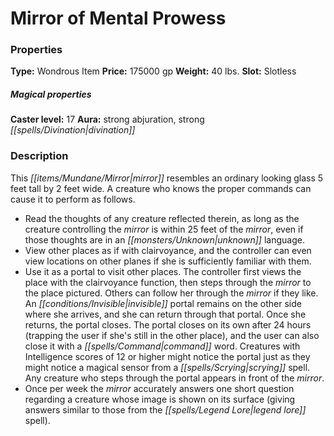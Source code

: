﻿---
Title: "Mirror of Mental Prowess"
Type: "Wondrous Item"
Price: "175000 gp"
Weight: "40 lbs."
Slot: "Slotless"
Caster level: "17"
Aura: "strong abjuration, strong divination"
Description: |
  "This mirror resembles an ordinary looking glass 5 feet tall by 2 feet wide. A creature who knows the proper commands can cause it to perform as follows."
Crafting cost: "87500 gp"
Sources: "['Ultimate Equipment']"
---

# Mirror of Mental Prowess

### Properties

**Type:** Wondrous Item **Price:** 175000 gp **Weight:** 40 lbs. **Slot:** Slotless

##### Magical properties

**Caster level:** 17 **Aura:** strong abjuration, strong _[[spells/Divination|divination]]_

### Description

This _[[items/Mundane/Mirror|mirror]]_ resembles an ordinary looking glass 5 feet tall by 2 feet wide. A creature who knows the proper commands can cause it to perform as follows.

* Read the thoughts of any creature reflected therein, as long as the creature controlling the _mirror_ is within 25 feet of the _mirror_, even if those thoughts are in an _[[monsters/Unknown|unknown]]_ language.
* View other places as if with clairvoyance, and the controller can even view locations on other planes if she is sufficiently familiar with them.
* Use it as a portal to visit other places. The controller first views the place with the clairvoyance function, then steps through the _mirror_ to the place pictured. Others can follow her through the _mirror_ if they like. An _[[conditions/Invisible|invisible]]_ portal remains on the other side where she arrives, and she can return through that portal. Once she returns, the portal closes. The portal closes on its own after 24 hours (trapping the user if she's still in the other place), and the user can also close it with a _[[spells/Command|command]]_ word. Creatures with Intelligence scores of 12 or higher might notice the portal just as they might notice a magical sensor from a _[[spells/Scrying|scrying]]_ spell. Any creature who steps through the portal appears in front of the _mirror_.
* Once per week the _mirror_ accurately answers one short question regarding a creature whose image is shown on its surface (giving answers similar to those from the _[[spells/Legend Lore|legend lore]]_ spell).